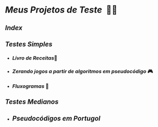 # _Meus Projetos de Teste_ ​ :man_scientist:

## _Index_

## _Testes Simples_

- ### _Livro de Receitas_:book:

- ### _Zerando jogos a partir de algoritmos em pseudocódigo_ :video_game:

- ### _Fluxogramas_ :page_facing_up:

## _Testes Medianos_

- ## _Pseudocódigos em Portugol_